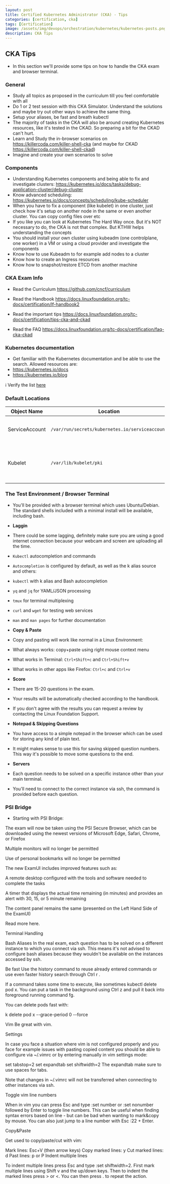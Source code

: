 ```yaml
---
layout: post
title: Certified Kubernetes Administrator (CKA) - Tips
categories: [certification, cka]
tags: [Certification]
image: /assets/img/devops/orchestration/kubernetes/kubernetes-posts.png
description: CKA Tips
---
```


## CKA Tips

- In this section we'll provide some tips on how to handle the CKA exam and browser terminal.

### General

- Study all topics as proposed in the curriculum till you feel comfortable with all
- Do 1 or 2 test session with this CKA Simulator. Understand the solutions and maybe try out other ways to achieve the same thing.
- Setup your aliases, be fast and breath kubectl
- The majority of tasks in the CKA will also be around creating Kubernetes resources, like it's tested in the CKAD. So preparing a bit for the CKAD can't hurt.
- Learn and Study the in-browser scenarios on https://killercoda.com/killer-shell-cka (and maybe for CKAD https://killercoda.com/killer-shell-ckad)
- Imagine and create your own scenarios to solve

### Components

- Understanding Kubernetes components and being able to fix and investigate clusters: https://kubernetes.io/docs/tasks/debug-application-cluster/debug-cluster
- Know advanced scheduling: https://kubernetes.io/docs/concepts/scheduling/kube-scheduler
- When you have to fix a component (like kubelet) in one cluster, just check how it's setup on another node in the same or even another cluster. You can copy config files over etc
- If you like you can look at Kubernetes The Hard Way once. But it's NOT necessary to do, the CKA is not that complex. But KTHW helps understanding the concepts
- You should install your own cluster using kubeadm (one controlplane, one worker) in a VM or using a cloud provider and investigate the components
- Know how to use Kubeadm to for example add nodes to a cluster
- Know how to create an Ingress resources
- Know how to snapshot/restore ETCD from another machine

### CKA Exam Info

- Read the Curriculum
  https://github.com/cncf/curriculum

- Read the Handbook
  https://docs.linuxfoundation.org/tc-docs/certification/lf-handbook2

- Read the important tips
  https://docs.linuxfoundation.org/tc-docs/certification/tips-cka-and-ckad

- Read the FAQ
  https://docs.linuxfoundation.org/tc-docs/certification/faq-cka-ckad

### Kubernetes documentation

- Get familiar with the Kubernetes documentation and be able to use the search. Allowed resources are:
- https://kubernetes.io/docs
- https://kubernetes.io/blog

ℹ️ Verify the list [here](https://docs.linuxfoundation.org/tc-docs/certification/certification-resources-allowed)

### Default Locations

| Object Name | Location | Resource |
| ----------- | -------- | -------- |
| ServiceAccount | `/var/run/secrets/kubernetes.io/serviceaccount` | Token: /token </br> CA Cert: /ca.cert |
| Kubelet | `/var/lib/kubelet/pki` | Client Cert:  kubelet-client-current.pem </br> Server Cert: kubelet.crt |

### The Test Environment / Browser Terminal

- You'll be provided with a browser terminal which uses Ubuntu/Debian. The standard shells included with a minimal install will be available, including bash.

- **Laggin**
- There could be some lagging, definitely make sure you are using a good internet connection because your webcam and screen are uploading all the time.
- `Kubectl` autocompletion and commands
- `Autocompletion` is configured by default, as well as the k alias source and others:
- `kubectl` with k alias and Bash autocompletion
- `yq` and `jq` for YAML/JSON processing
- `tmux` for terminal multiplexing
- `curl` and `wget` for testing web services
- `man` and `man pages` for further documentation

- **Copy & Paste**
- Copy and pasting will work like normal in a Linux Environment:
- What always works: copy+paste using right mouse context menu
- What works in Terminal: `Ctrl+Shift+c` and `Ctrl+Shift+v`
- What works in other apps like Firefox: `Ctrl+c` and `Ctrl+v`

- **Score**
- There are 15-20 questions in the exam.
- Your results will be automatically checked according to the handbook.
- If you don't agree with the results you can request a review by contacting the Linux Foundation Support.

- **Notepad & Skipping Questions**
- You have access to a simple notepad in the browser which can be used for storing any kind of plain text.
- It might makes sense to use this for saving skipped question numbers. This way it's possible to move some questions to the end.

- **Servers**
- Each question needs to be solved on a specific instance other than your main terminal.
- You'll need to connect to the correct instance via ssh, the command is provided before each question.

### PSI Bridge

- Starting with PSI Bridge:

The exam will now be taken using the PSI Secure Browser, which can be downloaded using the newest versions of Microsoft Edge, Safari, Chrome, or Firefox

Multiple monitors will no longer be permitted

Use of personal bookmarks will no longer be permitted

The new ExamUI includes improved features such as:

A remote desktop configured with the tools and software needed to complete the tasks

A timer that displays the actual time remaining (in minutes) and provides an alert with 30, 15, or 5 minute remaining

The content panel remains the same (presented on the Left Hand Side of the ExamUI)

Read more here.

 

Terminal Handling
 

Bash Aliases
In the real exam, each question has to be solved on a different instance to which you connect via ssh. This means it's not advised to configure bash aliases because they wouldn't be available on the instances accessed by ssh.

 

Be fast
Use the history command to reuse already entered commands or use even faster history search through Ctrl r .

If a command takes some time to execute, like sometimes kubectl delete pod x. You can put a task in the background using Ctrl z and pull it back into foreground running command fg.

You can delete pods fast with:

k delete pod x --grace-period 0 --force
 

Vim
Be great with vim.

Settings

In case you face a situation where vim is not configured properly and you face for example issues with pasting copied content you should be able to configure via ~/.vimrc or by entering manually in vim settings mode:

set tabstop=2
set expandtab
set shiftwidth=2
The expandtab make sure to use spaces for tabs.

Note that changes in ~/.vimrc will not be transferred when connecting to other instances via ssh.

Toggle vim line numbers

When in vim you can press Esc and type :set number or :set nonumber followed by Enter to toggle line numbers. This can be useful when finding syntax errors based on line - but can be bad when wanting to mark&copy by mouse. You can also just jump to a line number with Esc :22 + Enter.

Copy&Paste

Get used to copy/paste/cut with vim:

Mark lines: Esc+V (then arrow keys)
Copy marked lines: y
Cut marked lines: d
Past lines: p or P
Indent multiple lines

To indent multiple lines press Esc and type :set shiftwidth=2. First mark multiple lines using Shift v and the up/down keys. Then to indent the marked lines press > or <. You can then press . to repeat the action.